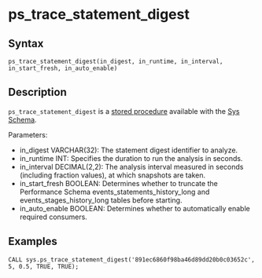 
# ps_trace_statement_digest

## Syntax


```
ps_trace_statement_digest(in_digest, in_runtime, in_interval, in_start_fresh, in_auto_enable)
```

## Description


`ps_trace_statement_digest` is a [stored procedure](../../../../../../../server-usage/programming-customizing-mariadb/stored-routines/stored-procedures/README.md) available with the [Sys Schema](../README.md).


Parameters:


* in_digest VARCHAR(32): The statement digest identifier to analyze.
* in_runtime INT: Specifies the duration to run the analysis in seconds.
* in_interval DECIMAL(2,2): The analysis interval measured in seconds (including fraction values), at which snapshots are taken.
* in_start_fresh BOOLEAN: Determines whether to truncate the Performance Schema events_statements_history_long and events_stages_history_long tables before starting.
* in_auto_enable BOOLEAN: Determines whether to automatically enable required consumers.


## Examples


```
CALL sys.ps_trace_statement_digest('891ec6860f98ba46d89dd20b0c03652c', 5, 0.5, TRUE, TRUE);
```
